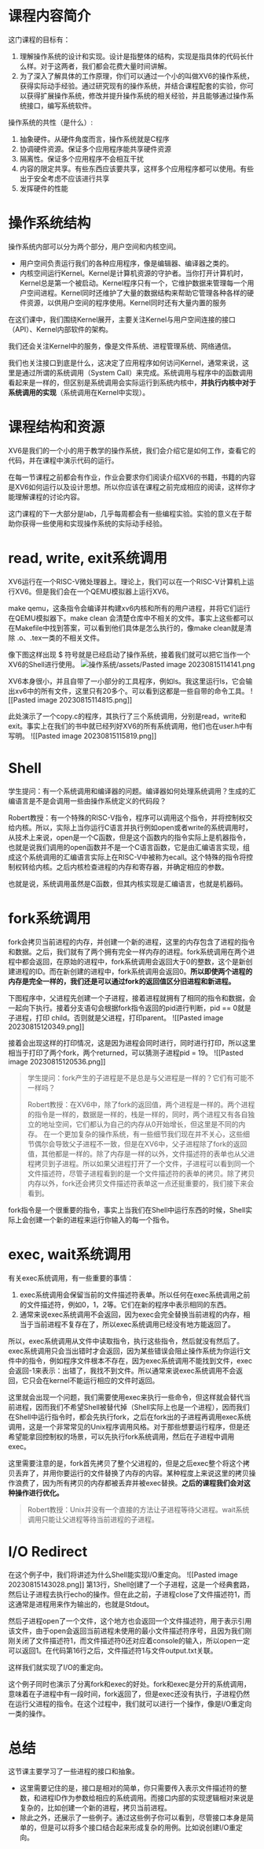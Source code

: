 # 课程内容简介
这门课程的目标有：
1. 理解操作系统的设计和实现。设计是指整体的结构，实现是指具体的代码长什么样。对于这两者，我们都会花费大量时间讲解。
2. 为了深入了解具体的工作原理，你们可以通过一个小的叫做XV6的操作系统，获得实际动手经验。通过研究现有的操作系统，并结合课程配套的实验，你可以获得扩展操作系统，修改并提升操作系统的相关经验，并且能够通过操作系统接口，编写系统软件。

操作系统的共性（是什么）:
1. 抽象硬件。从硬件角度而言，操作系统就是C程序
2. 协调硬件资源。保证多个应用程序能共享硬件资源
3. 隔离性。保证多个应用程序不会相互干扰
4. 内容的限定共享。有些东西应该要共享，这样多个应用程序都可以使用。有些出于安全考虑不应该进行共享
5. 发挥硬件的性能

# 操作系统结构
操作系统内部可以分为两个部分，用户空间和内核空间。
* 用户空间负责运行我们的各种应用程序，像是编辑器、编译器之类的。
* 内核空间运行Kernel。Kernel是计算机资源的守护者。当你打开计算机时，Kernel总是第一个被启动。Kernel程序只有一个，它维护数据来管理每一个用户空间进程。Kernel同时还维护了大量的数据结构来帮助它管理各种各样的硬件资源，以供用户空间的程序使用。Kernel同时还有大量内置的服务

在这们课中，我们围绕Kernel展开，主要关注Kernel与用户空间连接的接口（API）、Kernel内部软件的架构。

我们还会关注Kernel中的服务，像是文件系统、进程管理系统、网络通信。

我们也关注接口到底是什么，这决定了应用程序如何访问Kernel，通常来说，这里是通过所谓的系统调用（System Call）来完成。系统调用与程序中的函数调用看起来是一样的，但区别是系统调用会实际运行到系统内核中，**并执行内核中对于系统调用的实现**（系统调用在Kernel中实现）。

# 课程结构和资源
XV6是我们的一个小的用于教学的操作系统，我们会介绍它是如何工作，查看它的代码，并在课程中演示代码的运行。

在每一节课程之前都会有作业，作业会要求你们阅读介绍XV6的书籍，书籍的内容是XV6如何运行以及设计思想。所以你应该在课程之前完成相应的阅读，这样你才能理解课程的讨论内容。

这门课程的下一大部分是lab，几乎每周都会有一些编程实验。实验的意义在于帮助你获得一些使用和实现操作系统的实际动手经验。

# read, write, exit系统调用
XV6运行在一个RISC-V微处理器上。理论上，我们可以在一个RISC-V计算机上运行XV6。但是我们会在一个QEMU模拟器上运行XV6。

make qemu，这条指令会编译并构建xv6内核和所有的用户进程，并将它们运行在QEMU模拟器下。make clean 会清楚仓库中不相关的文件。事实上这些都可以在Makefile中找到答案，可以看到他们具体是怎么执行的，像make clean就是清除 .o、.tex一类的不相关文件。

像下图这样出现 $ 符号就是已经启动了操作系统，接着我们就可以把它当作一个XV6的Shell进行使用。
![操作系统/assets/Pasted image 20230815114141.png](%E6%93%8D%E4%BD%9C%E7%B3%BB%E7%BB%9F/assets/Pasted%20image%2020230815114141.png)

XV6本身很小，并且自带了一小部分的工具程序，例如ls。我这里运行ls，它会输出xv6中的所有文件，这里只有20多个。可以看到这都是一些自带的命令工具。
![[Pasted image 20230815114815.png]]

此处演示了一个copy.c的程序，其执行了三个系统调用，分别是read，write和exit。事实上在我们的书中就已经列好XV6的所有系统调用，他们也在user.h中有写明。
![[Pasted image 20230815115819.png]]

# Shell
学生提问：有一个系统调用和编译器的问题。编译器如何处理系统调用？生成的汇编语言是不是会调用一些由操作系统定义的代码段？

Robert教授：有一个特殊的RISC-V指令，程序可以调用这个指令，并将控制权交给内核。所以，实际上当你运行C语言并执行例如open或者write的系统调用时，从技术上来说，open是一个C函数，但是这个函数内的指令实际上是机器指令，也就是说我们调用的open函数并不是一个C语言函数，它是由汇编语言实现，组成这个系统调用的汇编语言实际上在RISC-V中被称为ecall。这个特殊的指令将控制权转给内核。之后内核检查进程的内存和寄存器，并确定相应的参数。

也就是说，系统调用虽然是C函数，但其内核实现是汇编语言，也就是机器码。

# fork系统调用
fork会拷贝当前进程的内存，并创建一个新的进程，这里的内存包含了进程的指令和数据。之后，我们就有了两个拥有完全一样内存的进程。fork系统调用在两个进程中都会返回，在原始的进程中，fork系统调用会返回大于0的整数，这个是新创建进程的ID。而在新创建的进程中，fork系统调用会返回0。**所以即使两个进程的内存是完全一样的，我们还是可以通过fork的返回值区分旧进程和新进程。**

下图程序中，父进程先创建一个子进程，接着进程就拥有了相同的指令和数据，会一起向下执行。接着分支语句会根据fork指令返回的pid进行判断，pid == 0就是子进程，打印 child。否则就是父进程，打印parent。
![[Pasted image 20230815120349.png]]

接着会出现这样的打印情况，这是因为进程会同时进行，同时进行打印，所以这里相当于打印了两个fork，两个returned，可以猜测子进程pid = 19。
![[Pasted image 20230815120536.png]]

>学生提问：fork产生的子进程是不是总是与父进程是一样的？它们有可能不一样吗？
>
>Robert教授：在XV6中，除了fork的返回值，两个进程是一样的。两个进程的指令是一样的，数据是一样的，栈是一样的，同时，两个进程又有各自独立的地址空间，它们都认为自己的内存从0开始增长，但这里是不同的内存。 在一个更加复杂的操作系统，有一些细节我们现在并不关心，这些细节偶尔会导致父子进程不一致，但是在XV6中，父子进程除了fork的返回值，其他都是一样的。除了内存是一样的以外，文件描述符的表单也从父进程拷贝到子进程。所以如果父进程打开了一个文件，子进程可以看到同一个文件描述符，尽管子进程看到的是一个文件描述符的表单的拷贝。除了拷贝内存以外，fork还会拷贝文件描述符表单这一点还挺重要的，我们接下来会看到。

fork指令是一个很重要的指令，事实上当我们在Shell中运行东西的时候，Shell实际上会创建一个新的进程来运行你输入的每一个指令。

# exec, wait系统调用
有关exec系统调用，有一些重要的事情：
1. exec系统调用会保留当前的文件描述符表单。所以任何在exec系统调用之前的文件描述符，例如0，1，2等。它们在新的程序中表示相同的东西。
2. 通常来说exec系统调用不会返回，因为exec会完全替换当前进程的内存，相当于当前进程不复存在了，所以exec系统调用已经没有地方能返回了。

所以，exec系统调用从文件中读取指令，执行这些指令，然后就没有然后了。exec系统调用只会当出错时才会返回，因为某些错误会阻止操作系统为你运行文件中的指令，例如程序文件根本不存在，因为exec系统调用不能找到文件，exec会返回-1来表示：出错了，我找不到文件。所以通常来说exec系统调用不会返回，它只会在kernel不能运行相应的文件时返回。

这里就会出现一个问题，我们需要使用exec来执行一些命令，但这样就会替代当前进程，因而我们不希望Shell被替代掉（Shell实际上也是一个进程），因而我们在Shell中运行指令时，都会先执行fork，之后在fork出的子进程再调用exec系统调用，这是一个非常常见的Unix程序调用风格。对于那些想要运行程序，但是还希望能拿回控制权的场景，可以先执行fork系统调用，然后在子进程中调用exec。

这里需要注意的是，fork首先拷贝了整个父进程的，但是之后exec整个将这个拷贝丢弃了，并用你要运行的文件替换了内存的内容。某种程度上来说这里的拷贝操作浪费了，因为所有拷贝的内存都被丢弃并被exec替换。**之后的课程我们会对这种操作进行优化。**

>Robert教授：Unix并没有一个直接的方法让子进程等待父进程。wait系统调用只能让父进程等待当前进程的子进程。

# I/O Redirect
在这个例子中，我们将讲述为什么Shell能实现I/O重定向。
![[Pasted image 20230815143028.png]]
第13行，Shell创建了一个子进程，这是一个经典套路，然后让子进程去执行echo的操作。但在此之前，子进程close了文件描述符1，而这通常是进程用来作为输出的，也就是Stdout。

然后子进程open了一个文件，这个地方也会返回一个文件描述符，用于表示引用该文件，由于open会返回当前进程未使用的最小文件描述符序号，且因为我们刚刚关闭了文件描述符1，而文件描述符0还对应着console的输入，所以open一定可以返回1。在代码第16行之后，文件描述符1与文件output.txt关联。

这样我们就实现了I/O的重定向。

这个例子同时也演示了分离fork和exec的好处。fork和exec是分开的系统调用，意味着在子进程中有一段时间，fork返回了，但是exec还没有执行，子进程仍然在运行父进程的指令。在这个过程中，我们就可以进行一个操作，像是I/O重定向一类的操作。

# 总结
这节课主要学习了一些进程的接口和抽象。
* 这里需要记住的是，接口是相对的简单，你只需要传入表示文件描述符的整数，和进程ID作为参数给相应的系统调用。而接口内部的实现逻辑相对来说是复杂的，比如创建一个新的进程，拷贝当前进程。
* 除此之外，还展示了一些例子。通过这些例子你可以看到，尽管接口本身是简单的，但是可以将多个接口结合起来形成复杂的用例。比如说创建I/O重定向。




